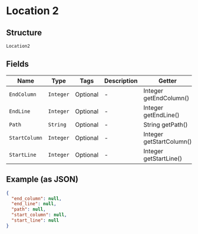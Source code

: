 
# Location 2

## Structure

`Location2`

## Fields

| Name | Type | Tags | Description | Getter | Setter |
|  --- | --- | --- | --- | --- | --- |
| `EndColumn` | `Integer` | Optional | - | Integer getEndColumn() | setEndColumn(Integer endColumn) |
| `EndLine` | `Integer` | Optional | - | Integer getEndLine() | setEndLine(Integer endLine) |
| `Path` | `String` | Optional | - | String getPath() | setPath(String path) |
| `StartColumn` | `Integer` | Optional | - | Integer getStartColumn() | setStartColumn(Integer startColumn) |
| `StartLine` | `Integer` | Optional | - | Integer getStartLine() | setStartLine(Integer startLine) |

## Example (as JSON)

```json
{
  "end_column": null,
  "end_line": null,
  "path": null,
  "start_column": null,
  "start_line": null
}
```

